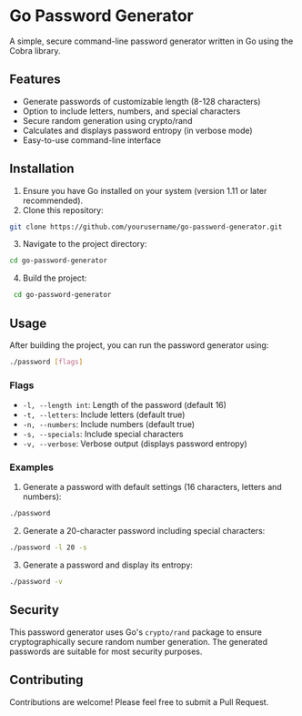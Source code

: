 # Go Password Generator

A simple, secure command-line password generator written in Go using the Cobra library.

## Features

- Generate passwords of customizable length (8-128 characters)
- Option to include letters, numbers, and special characters
- Secure random generation using crypto/rand
- Calculates and displays password entropy (in verbose mode)
- Easy-to-use command-line interface

## Installation

1. Ensure you have Go installed on your system (version 1.11 or later recommended).
2. Clone this repository:

```bash
git clone https://github.com/yourusername/go-password-generator.git
```

3. Navigate to the project directory:

```bash
cd go-password-generator
```

4. Build the project:

```bash
 cd go-password-generator
```

## Usage

After building the project, you can run the password generator using:

```bash
./password [flags]
```

### Flags

- `-l, --length int`: Length of the password (default 16)
- `-t, --letters`: Include letters (default true)
- `-n, --numbers`: Include numbers (default true)
- `-s, --specials`: Include special characters
- `-v, --verbose`: Verbose output (displays password entropy)

### Examples

1. Generate a password with default settings (16 characters, letters and numbers):

```bash
./password
```

2. Generate a 20-character password including special characters:

```bash
./password -l 20 -s
```

3. Generate a password and display its entropy:

```bash
./password -v
```

## Security

This password generator uses Go's `crypto/rand` package to ensure cryptographically secure random number generation. The generated passwords are suitable for most security purposes.

## Contributing

Contributions are welcome! Please feel free to submit a Pull Request.
